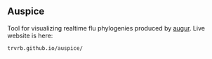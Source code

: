 ## Auspice

Tool for visualizing realtime flu phylogenies produced by [augur](https://github.com/blab/augur).  Live website is here:

	trvrb.github.io/auspice/
	
